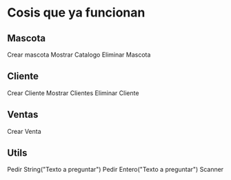 # Cosis que ya funcionan

## Mascota

Crear mascota
Mostrar Catalogo
Eliminar Mascota

## Cliente 
Crear Cliente
Mostrar Clientes
Eliminar Cliente

## Ventas
Crear Venta

## Utils
Pedir String("Texto a preguntar")
Pedir Entero("Texto a preguntar")
Scanner